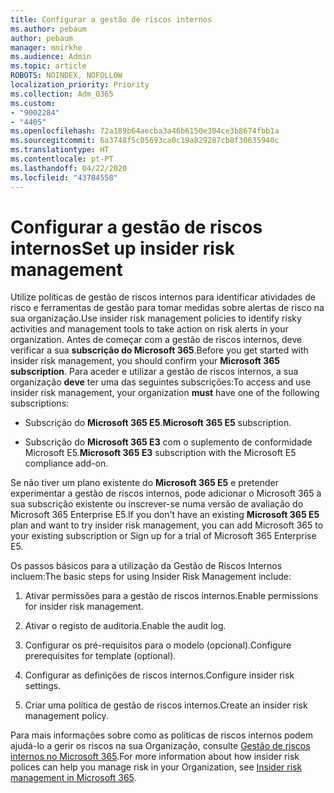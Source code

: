 ```yaml
---
title: Configurar a gestão de riscos internos
ms.author: pebaum
author: pebaum
manager: mnirkhe
ms.audience: Admin
ms.topic: article
ROBOTS: NOINDEX, NOFOLLOW
localization_priority: Priority
ms.collection: Adm_O365
ms.custom:
- "9002284"
- "4405"
ms.openlocfilehash: 72a189b64aecba3a46b6150e304ce3b8674fbb1a
ms.sourcegitcommit: 6a3748f5c05693ca0c19a829287cb8f30635940c
ms.translationtype: HT
ms.contentlocale: pt-PT
ms.lasthandoff: 04/22/2020
ms.locfileid: "43784558"
---
```

# <a name="set-up-insider-risk-management"></a><span data-ttu-id="36c58-102">Configurar a gestão de riscos internos</span><span class="sxs-lookup"><span data-stu-id="36c58-102">Set up insider risk management</span></span>

<span data-ttu-id="36c58-103">Utilize políticas de gestão de riscos internos para identificar atividades de risco e ferramentas de gestão para tomar medidas sobre alertas de risco na sua organização.</span><span class="sxs-lookup"><span data-stu-id="36c58-103">Use insider risk management policies to identify risky activities and management tools to take action on risk alerts in your organization.</span></span> <span data-ttu-id="36c58-104">Antes de começar com a gestão de riscos internos, deve verificar a sua **subscrição do Microsoft 365**.</span><span class="sxs-lookup"><span data-stu-id="36c58-104">Before you get started with insider risk management, you should confirm your **Microsoft 365 subscription**.</span></span> <span data-ttu-id="36c58-105">Para aceder e utilizar a gestão de riscos internos, a sua organização **deve** ter uma das seguintes subscrições:</span><span class="sxs-lookup"><span data-stu-id="36c58-105">To access and use insider risk management, your organization **must** have one of the following subscriptions:</span></span>

- <span data-ttu-id="36c58-106">Subscrição do **Microsoft 365 E5**.</span><span class="sxs-lookup"><span data-stu-id="36c58-106">**Microsoft 365 E5** subscription.</span></span>

- <span data-ttu-id="36c58-107">Subscrição do **Microsoft 365 E3** com o suplemento de conformidade Microsoft E5.</span><span class="sxs-lookup"><span data-stu-id="36c58-107">**Microsoft 365 E3** subscription with the Microsoft E5 compliance add-on.</span></span>

<span data-ttu-id="36c58-108">Se não tiver um plano existente do **Microsoft 365 E5** e pretender experimentar a gestão de riscos internos, pode adicionar o Microsoft 365 à sua subscrição existente ou inscrever-se numa versão de avaliação do Microsoft 365 Enterprise E5.</span><span class="sxs-lookup"><span data-stu-id="36c58-108">If you don't have an existing **Microsoft 365 E5** plan and want to try insider risk management, you can add Microsoft 365 to your existing subscription or Sign up for a trial of Microsoft 365 Enterprise E5.</span></span>

<span data-ttu-id="36c58-109">Os passos básicos para a utilização da Gestão de Riscos Internos incluem:</span><span class="sxs-lookup"><span data-stu-id="36c58-109">The basic steps for using Insider Risk Management include:</span></span>

1. <span data-ttu-id="36c58-110">Ativar permissões para a gestão de riscos internos.</span><span class="sxs-lookup"><span data-stu-id="36c58-110">Enable permissions for insider risk management.</span></span>

2. <span data-ttu-id="36c58-111">Ativar o registo de auditoria.</span><span class="sxs-lookup"><span data-stu-id="36c58-111">Enable the audit log.</span></span>

3. <span data-ttu-id="36c58-112">Configurar os pré-requisitos para o modelo (opcional).</span><span class="sxs-lookup"><span data-stu-id="36c58-112">Configure prerequisites for template (optional).</span></span>

4. <span data-ttu-id="36c58-113">Configurar as definições de riscos internos.</span><span class="sxs-lookup"><span data-stu-id="36c58-113">Configure insider risk settings.</span></span>

5. <span data-ttu-id="36c58-114">Criar uma política de gestão de riscos internos.</span><span class="sxs-lookup"><span data-stu-id="36c58-114">Create an insider risk management policy.</span></span>

<span data-ttu-id="36c58-115">Para mais informações sobre como as políticas de riscos internos podem ajudá-lo a gerir os riscos na sua Organização, consulte [Gestão de riscos internos no Microsoft 365](https://go.microsoft.com/fwlink/?linkid=2123907).</span><span class="sxs-lookup"><span data-stu-id="36c58-115">For more information about how insider risk polices can help you manage risk in your Organization, see [Insider risk management in Microsoft 365](https://go.microsoft.com/fwlink/?linkid=2123907).</span></span>
